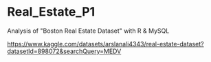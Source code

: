 # Real_Estate_P1
Analysis of "Boston Real Estate Dataset" with R & MySQL

https://www.kaggle.com/datasets/arslanali4343/real-estate-dataset?datasetId=898072&searchQuery=MEDV
